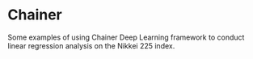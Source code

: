 # Chainer

Some examples of using Chainer Deep Learning framework to conduct linear regression analysis on the Nikkei 225 index.
